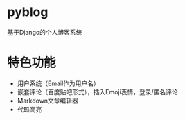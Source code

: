 # pyblog
基于Django的个人博客系统

# 特色功能
- 用户系统（Email作为用户名）
- 嵌套评论（百度贴吧形式），插入Emoji表情，登录/匿名评论
- Markdown文章编辑器
- 代码高亮

